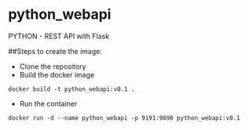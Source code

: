 # python_webapi
PYTHON - REST API with Flask

##Steps to create the image:
- Clone the repository
- Build the docker image
```
docker build -t python_webapi:v0.1 .
```
- Run the container
```
docker run -d --name python_webapi -p 9191:9090 python_webapi:v0.1
```

